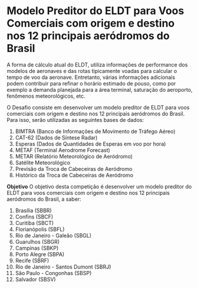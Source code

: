 # Modelo Preditor do ELDT para Voos Comerciais com origem e destino nos 12 principais aeródromos do Brasil
A forma de cálculo atual do ELDT, utiliza informações de performance dos modelos de aeronaves e das rotas tipicamente voadas para calcular o tempo de voo da aeronave. Entretanto, várias informações adicionais podem contribuir para refinar o horário estimado de pouso, como por exemplo a demanda planejada para a área terminal, saturação do aeroporto, fenômenos meteorológicos, etc.

O Desafio consiste em desenvolver um modelo preditor de ELDT para voos comerciais com origem e destino nos 12 principais aeródromos do Brasil. Para isso, serão utilizadas as seguintes bases de dados:

1. BIMTRA (Banco de Informações de Movimento de Tráfego Aéreo)
2. CAT-62 (Dados de Síntese Radar)
3. Esperas (Dados de Quantidades de Esperas em voo por hora)
4. METAF (Terminal Aerodrome Forecast)
5. METAR (Relatório Meteorológico de Aeródromo)
6. Satélite Meteorológico
7. Previsão da Troca de Cabeceiras de Aeródromo
8. Histórico da Troca de Cabeceiras de Aeródromo

**Objetivo**
O objetivo desta competição é desenvolver um modelo preditor do ELDT para voos comerciais com origem e destino nos 12 principais aeródromos do Brasil, a saber:
1. Brasília (SBBR)
2. Confins (SBCF)
3. Curitiba (SBCT)
4. Florianópolis (SBFL)
5. Rio de Janeiro - Galeão (SBGL)
6. Guarulhos (SBGR)
7. Campinas (SBKP)
8. Porto Alegre (SBPA)
9. Recife (SBRF)
10. Rio de Janeiro - Santos Dumont (SBRJ)
11. São Paulo - Congonhas (SBSP)
12. Salvador (SBSV)
